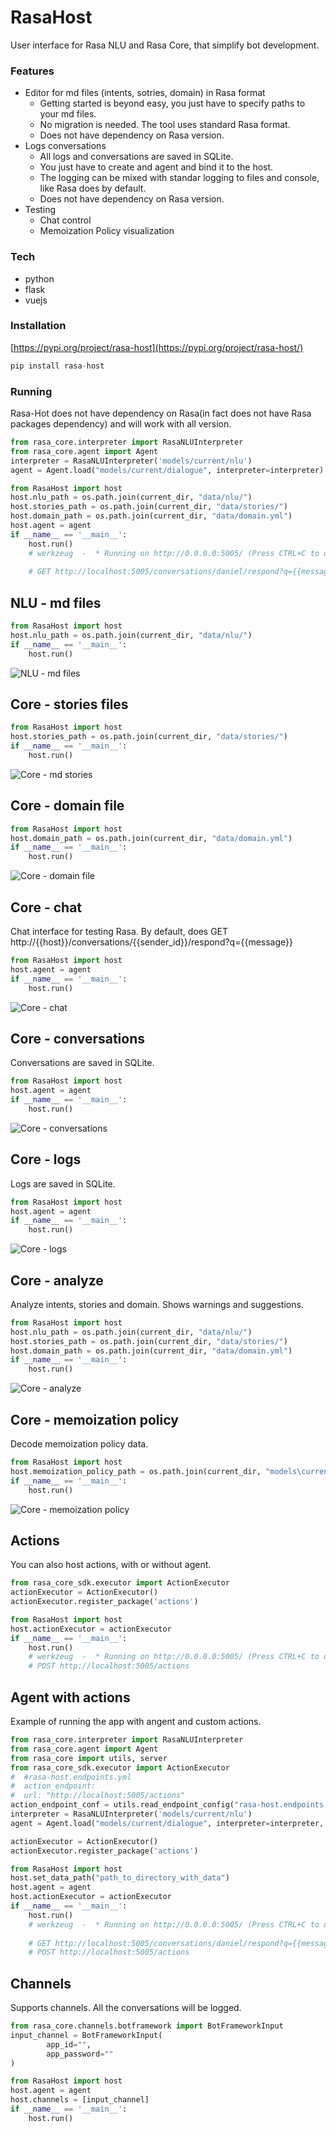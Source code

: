 # RasaHost

User interface for Rasa NLU and Rasa Core, that simplify bot development.

### Features
- Editor for md files (intents, sotries, domain) in Rasa format
  - Getting started is beyond easy, you just have to specify paths to your md files. 
  - No migration is needed. The tool uses standard Rasa format.
  - Does not have dependency on Rasa version.
- Logs conversations
  - All logs and conversations are saved in SQLite.
  - You just have to create and agent and bind it to the host.
  - The logging can be mixed with standar logging to files and console, like Rasa does by default.
  - Does not have dependency on Rasa version.
- Testing
  - Chat control
  - Memoization Policy visualization

### Tech
- python
- flask
- vuejs

### Installation
[https://pypi.org/project/rasa-host](https://pypi.org/project/rasa-host/)
```python
pip install rasa-host
```


### Running
Rasa-Hot does not have dependency on Rasa(in fact does not have Rasa packages dependency) and will work with all version.
```python
from rasa_core.interpreter import RasaNLUInterpreter
from rasa_core.agent import Agent
interpreter = RasaNLUInterpreter('models/current/nlu')
agent = Agent.load("models/current/dialogue", interpreter=interpreter)

from RasaHost import host
host.nlu_path = os.path.join(current_dir, "data/nlu/")
host.stories_path = os.path.join(current_dir, "data/stories/")
host.domain_path = os.path.join(current_dir, "data/domain.yml")
host.agent = agent
if __name__ == '__main__':    
    host.run()
    # werkzeug  -  * Running on http://0.0.0.0:5005/ (Press CTRL+C to quit)
    
    # GET http://localhost:5005/conversations/daniel/respond?q={{message}}
```



## NLU - md files
```python
from RasaHost import host
host.nlu_path = os.path.join(current_dir, "data/nlu/")
if __name__ == '__main__':    
    host.run()
```
![NLU - md files](doc/nlu-md_files.PNG "NLU - md files")

## Core - stories files
```python
from RasaHost import host
host.stories_path = os.path.join(current_dir, "data/stories/")
if __name__ == '__main__':    
    host.run()
```
![Core - md stories](doc/core-stories_files.PNG "Core - stories files")

## Core - domain file
```python
from RasaHost import host
host.domain_path = os.path.join(current_dir, "data/domain.yml")
if __name__ == '__main__':    
    host.run()
```
![Core - domain file](doc/core-domain_file.PNG "Core - domain file")

## Core - chat
Chat interface for testing Rasa. By default, does GET http://{{host}}/conversations/{{sender_id}}/respond?q={{message}}
```python
from RasaHost import host
host.agent = agent
if __name__ == '__main__':    
    host.run()
```
![Core - chat](doc/core-chat.PNG "Core - chat")

## Core - conversations
Conversations are saved in SQLite.
```python
from RasaHost import host
host.agent = agent
if __name__ == '__main__':    
    host.run()
```
![Core - conversations](doc/core-conversations.PNG "Core - conversations")

## Core - logs
Logs are saved in SQLite.
```python
from RasaHost import host
host.agent = agent
if __name__ == '__main__':    
    host.run()
```
![Core - logs](doc/core-logs.PNG "Core - logs")

## Core - analyze
Analyze intents, stories and domain. Shows warnings and suggestions.
```python
from RasaHost import host
host.nlu_path = os.path.join(current_dir, "data/nlu/")
host.stories_path = os.path.join(current_dir, "data/stories/")
host.domain_path = os.path.join(current_dir, "data/domain.yml")
if __name__ == '__main__':    
    host.run()
```
![Core - analyze](doc/core-analyze.PNG "Core - analyze")

## Core - memoization policy
Decode memoization policy data.
```python
from RasaHost import host
host.memoization_policy_path = os.path.join(current_dir, "models\current\dialogue\policy_1_MemoizationPolicy")
if __name__ == '__main__':    
    host.run()
```
![Core - memoization policy](doc/core-memoization_policy.PNG "Core - memoization policy")

## Actions
You can also host actions, with or without agent.
```python
from rasa_core_sdk.executor import ActionExecutor
actionExecutor = ActionExecutor()
actionExecutor.register_package('actions')

from RasaHost import host
host.actionExecutor = actionExecutor
if __name__ == '__main__':    
    host.run()
    # werkzeug  -  * Running on http://0.0.0.0:5005/ (Press CTRL+C to quit)
    # POST http://localhost:5005/actions
```

## Agent with actions
Example of running the app with angent and custom actions.
```python
from rasa_core.interpreter import RasaNLUInterpreter
from rasa_core.agent import Agent
from rasa_core import utils, server
from rasa_core_sdk.executor import ActionExecutor
#  #rasa-host.endpoints.yml
#  action_endpoint:
#  url: "http://localhost:5005/actions"
action_endpoint_conf = utils.read_endpoint_config("rasa-host.endpoints.yml", endpoint_type="action_endpoint")
interpreter = RasaNLUInterpreter('models/current/nlu')
agent = Agent.load("models/current/dialogue", interpreter=interpreter, action_endpoint=action_endpoint_conf)

actionExecutor = ActionExecutor()
actionExecutor.register_package('actions')

from RasaHost import host
host.set_data_path("path_to_directory_with_data")
host.agent = agent
host.actionExecutor = actionExecutor
if __name__ == '__main__':    
    host.run()
    # werkzeug  -  * Running on http://0.0.0.0:5005/ (Press CTRL+C to quit)
    
    # GET http://localhost:5005/conversations/daniel/respond?q={{message}}
    # POST http://localhost:5005/actions
```

## Channels
Supports channels. All the conversations will be logged.
```python
from rasa_core.channels.botframework import BotFrameworkInput
input_channel = BotFrameworkInput(
        app_id="",
        app_password=""
)

from RasaHost import host
host.agent = agent
host.channels = [input_channel]
if __name__ == '__main__':    
    host.run()
```


